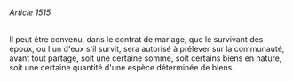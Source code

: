 ###### Article 1515

Il peut être convenu, dans le contrat de mariage, que le survivant des époux, ou l'un d'eux s'il survit, sera autorisé à prélever sur la communauté, avant tout partage, soit une certaine somme, soit certains biens en nature, soit une certaine quantité d'une espèce déterminée de biens.


